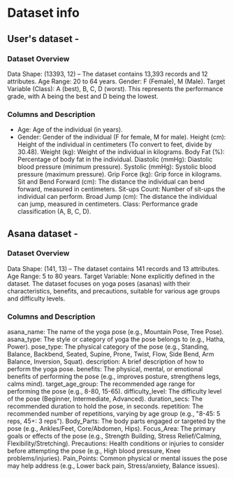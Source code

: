 # Dataset info

## User's dataset - 
### Dataset Overview
Data Shape: (13393, 12) – The dataset contains 13,393 records and 12 attributes.
Age Range: 20 to 64 years.
Gender: F (Female), M (Male).
Target Variable (Class): A (best), B, C, D (worst). This represents the performance grade, with A being the best and D being the lowest.
### Columns and Description
- Age: Age of the individual (in years).
- Gender: Gender of the individual (F for female, M for male).
Height (cm): Height of the individual in centimeters (To convert to feet, divide by 30.48).
Weight (kg): Weight of the individual in kilograms.
Body Fat (%): Percentage of body fat in the individual.
Diastolic (mmHg): Diastolic blood pressure (minimum pressure).
Systolic (mmHg): Systolic blood pressure (maximum pressure).
Grip Force (kg): Grip force in kilograms.
Sit and Bend Forward (cm): The distance the individual can bend forward, measured in centimeters.
Sit-ups Count: Number of sit-ups the individual can perform.
Broad Jump (cm): The distance the individual can jump, measured in centimeters.
Class: Performance grade classification (A, B, C, D).

## Asana dataset - 
### Dataset Overview
Data Shape: (141, 13) – The dataset contains 141 records and 13 attributes.
Age Range: 5 to 80 years.
Target Variable: None explicitly defined in the dataset. The dataset focuses on yoga poses (asanas) with their characteristics, benefits, and precautions, suitable for various age groups and difficulty levels.

### Columns and Description
asana_name: The name of the yoga pose (e.g., Mountain Pose, Tree Pose).
asana_type: The style or category of yoga the pose belongs to (e.g., Hatha, Power).
pose_type: The physical category of the pose (e.g., Standing, Balance, Backbend, Seated, Supine, Prone, Twist, Flow, Side Bend, Arm Balance, Inversion, Squat).
description: A brief description of how to perform the yoga pose.
benefits: The physical, mental, or emotional benefits of performing the pose (e.g., improves posture, strengthens legs, calms mind).
target_age_group: The recommended age range for performing the pose (e.g., 8-80, 15-65).
difficulty_level: The difficulty level of the pose (Beginner, Intermediate, Advanced).
duration_secs: The recommended duration to hold the pose, in seconds.
repetition: The recommended number of repetitions, varying by age group (e.g., "8-45: 5 reps, 45+: 3 reps").
Body_Parts: The body parts engaged or targeted by the pose (e.g., Ankles/Feet, Core/Abdomen, Hips).
Focus_Area: The primary goals or effects of the pose (e.g., Strength Building, Stress Relief/Calming, Flexibility/Stretching).
Precautions: Health conditions or injuries to consider before attempting the pose (e.g., High blood pressure, Knee problems/injuries).
Pain_Points: Common physical or mental issues the pose may help address (e.g., Lower back pain, Stress/anxiety, Balance issues).
